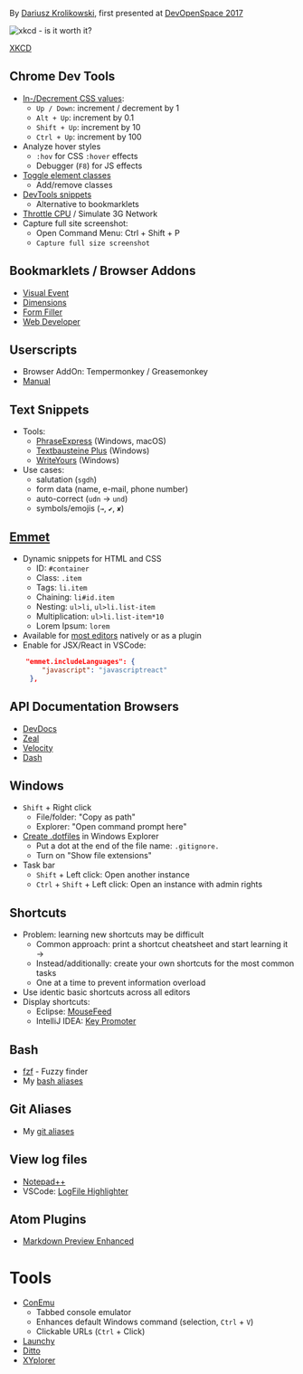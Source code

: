 By [Dariusz Krolikowski](https://darekkay.com), first presented at [DevOpenSpace 2017](http://devopenspace.de/)

![xkcd - is it worth it?](https://imgs.xkcd.com/comics/is_it_worth_the_time.png)

[XKCD](https://xkcd.com/1205/)

## Chrome Dev Tools

- [In-/Decrement CSS values](https://umaar.com/dev-tips/37-quick-change-css-values/):
    - `Up / Down`: increment / decrement by 1
    - `Alt + Up`: increment by 0.1
    - `Shift + Up`: increment by 10
    - `Ctrl + Up`: increment by 100
- Analyze hover styles
    - `:hov` for CSS `:hover` effects
    - Debugger (`F8`) for JS effects
- [Toggle element classes](https://umaar.com/dev-tips/87-toggle-element-classes/)
    - Add/remove classes
- [DevTools snippets](https://umaar.com/dev-tips/141-quick-open-menu-snippets/)
    - Alternative to bookmarklets
- [Throttle CPU](https://umaar.com/dev-tips/88-cpu-throttling/) / Simulate 3G Network
- Capture full site screenshot:
    - Open Command Menu: Ctrl + Shift + P
    - `Capture full size screenshot`

## Bookmarklets / Browser Addons

- [Visual Event](http://www.sprymedia.co.uk/article/visual+event+2)
- [Dimensions](https://chrome.google.com/webstore/detail/dimensions/baocaagndhipibgklemoalmkljaimfdj?hl=en)
- [Form Filler](https://chrome.google.com/webstore/detail/form-filler/bnjjngeaknajbdcgpfkgnonkmififhfo?hl=en)
- [Web Developer](https://chrome.google.com/webstore/detail/web-developer/bfbameneiokkgbdmiekhjnmfkcnldhhm)

## Userscripts

- Browser AddOn: Tempermonkey / Greasemonkey
- [Manual](https://greasyfork.org/)

## Text Snippets

- Tools:
    - [PhraseExpress](http://www.phraseexpress.com/) (Windows, macOS)
    - [Textbausteine Plus](http://www.sirat-it.de/) (Windows)
    - [WriteYours](http://amlpages.com/writeyours.shtml) (Windows)
- Use cases:
    - salutation (`sgdh`)
    - form data (name, e-mail, phone number)
    - auto-correct (`udn` → `und`)
    - symbols/emojis (`→`, `✔`, `✘`)

## [Emmet](https://emmet.io/)

- Dynamic snippets for HTML and CSS
    - ID: `#container`
    - Class: `.item`
    - Tags: `li.item`
    - Chaining: `li#id.item`
    - Nesting: `ul>li`, `ul>li.list-item`
    - Multiplication: `ul>li.list-item*10`
    - Lorem Ipsum: `lorem`
- Available for [most editors](https://emmet.io/download/) natively or as a plugin
- Enable for JSX/React in VSCode:

```json
    "emmet.includeLanguages": {
        "javascript": "javascriptreact"
     },
```

## API Documentation Browsers

- [DevDocs](http://devdocs.io/)
- [Zeal](https://zealdocs.org/)
- [Velocity](http://velocity.silverlakesoftware.com/)
- [Dash](https://kapeli.com/dash)

## Windows

- `Shift` + Right click
    - File/folder: "Copy as path"
    - Explorer: "Open command prompt here"
- [Create .dotfiles](http://www.hanselman.com/blog/HowToCreateAFileWithADotPrefixInWindowsExplorer.aspx) in Windows Explorer
    - Put a dot at the end of the file name: `.gitignore.`
    - Turn on "Show file extensions"
- Task bar
    - `Shift` + Left click: Open another instance
    - `Ctrl` + `Shift` + Left click: Open an instance with admin rights

## Shortcuts

- Problem: learning new shortcuts may be difficult
    - Common approach: print a shortcut cheatsheet and start learning it →
    - Instead/additionally: create your own shortcuts for the most common tasks
    - One at a time to prevent information overload
- Use identic basic shortcuts across all editors
- Display shortcuts:
    - Eclipse: [MouseFeed](https://marketplace.eclipse.org/content/mousefeed)
    - IntelliJ IDEA: [Key Promoter](https://plugins.jetbrains.com/plugin/4455-key-promoter)

## Bash

- [fzf](https://github.com/junegunn/fzf) - Fuzzy finder
- My [bash aliases](https://github.com/darekkay/config-files/blob/master/bash/.aliases)

## Git Aliases

- My [git aliases](https://github.com/darekkay/config-files/blob/master/git/.gitconfig)

## View log files

- [Notepad++](https://darekkay.com/2014/09/10/turn-notepad-into-a-log-file-analyzer/)
- VSCode: [LogFile Highlighter](https://marketplace.visualstudio.com/items?itemName=emilast.LogFileHighlighter)

## Atom Plugins

- [Markdown Preview Enhanced](https://shd101wyy.github.io/markdown-preview-enhanced/#/)

# Tools

- [ConEmu](https://conemu.github.io/)
    - Tabbed console emulator
    - Enhances default Windows command (selection, `Ctrl` + `V`)
    - Clickable URLs (`Ctrl` + Click)
- [Launchy](https://www.launchy.net/)
- [Ditto](http://ditto-cp.sourceforge.net/)
- [XYplorer](https://www.xyplorer.com/)
